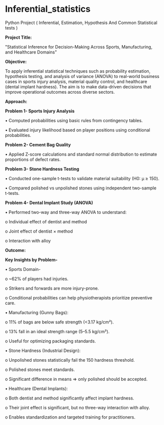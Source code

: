 # Inferential_statistics
Python Project ( Inferential, Estimation, Hypothesis And Common Statistical tests )

**Project Title:**

"Statistical Inference for Decision-Making Across Sports, Manufacturing, and Healthcare Domains"

**Objective:**

To apply inferential statistical techniques such as probability estimation, hypothesis testing, and analysis of variance (ANOVA) to real-world business cases in sports injury analysis, material quality control, and healthcare (dental implant hardness). The aim is to make data-driven decisions that improve operational outcomes across diverse sectors.

**Approach:**

**Problem 1- Sports Injury Analysis**

•	Computed probabilities using basic rules from contingency tables.

•	Evaluated injury likelihood based on player positions using conditional probabilities.

**Problem 2- Cement Bag Quality**

•	Applied Z-score calculations and standard normal distribution to estimate proportions of defect rates.

**Problem 3- Stone Hardness Testing**

•	Conducted one-sample t-tests to validate material suitability (H0: μ ≥ 150).

•	Compared polished vs unpolished stones using independent two-sample t-tests.

**Problem 4- Dental Implant Study (ANOVA)**

•	Performed two-way and three-way ANOVA to understand:

o	Individual effect of dentist and method

o	Joint effect of dentist × method

o	Interaction with alloy

**Outcome:**

**Key Insights by Problem-**

•	Sports Domain-

o	~62% of players had injuries.

o	Strikers and forwards are more injury-prone.

o	Conditional probabilities can help physiotherapists prioritize preventive care.

•	Manufacturing (Gunny Bags):

o	11% of bags are below safe strength (<3.17 kg/cm²).

o	13% fall in an ideal strength range (5–5.5 kg/cm²).

o	Useful for optimizing packaging standards.

•	Stone Hardness (Industrial Design):

o	Unpolished stones statistically fail the 150 hardness threshold.

o	Polished stones meet standards.

o	Significant difference in means => only polished should be accepted.

•	Healthcare (Dental Implants):

o	Both dentist and method significantly affect implant hardness.

o	Their joint effect is significant, but no three-way interaction with alloy.

o	Enables standardization and targeted training for practitioners.
